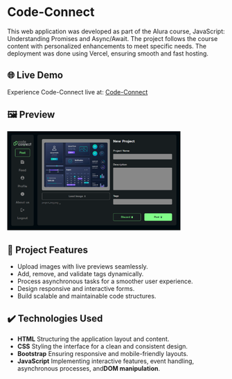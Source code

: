 # Code-Connect


This web application was developed as part of the Alura course, JavaScript: Understanding Promises and Async/Await. The project follows the course content with personalized enhancements to meet specific needs. The deployment was done using Vercel, ensuring smooth and fast hosting.

## 🌐 Live Demo
Experience Code-Connect live at:  [Code-Connect](https://(https://code-connect-ten-mu.vercel.app/)/) 

## 🖼️ Preview
<img src="./img/img.png" alt="Code-connect Preview" width="400">


## 🔨 Project Features
- Upload images with live previews seamlessly.
- Add, remove, and validate tags dynamically.
- Process asynchronous tasks for a smoother user experience.
- Design responsive and interactive forms.
- Build scalable and maintainable code structures.


## ✔️ Technologies Used
- **HTML** Structuring the application layout and content.
- **CSS** Styling the interface for a clean and consistent design.
- **Bootstrap** Ensuring responsive and mobile-friendly layouts.
- **JavaScript** Implementing interactive features, event handling, asynchronous processes, and**DOM manipulation**.





